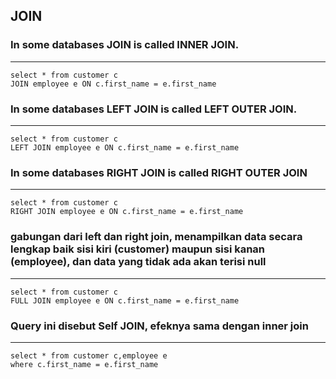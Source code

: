 ## JOIN

### In some databases JOIN is called INNER JOIN.
<hr />

```
select * from customer c
JOIN employee e ON c.first_name = e.first_name        
```

### In some databases LEFT JOIN is called LEFT OUTER JOIN.
<hr />

```
select * from customer c
LEFT JOIN employee e ON c.first_name = e.first_name        
```

### In some databases RIGHT JOIN is called RIGHT OUTER JOIN
<hr />

```
select * from customer c
RIGHT JOIN employee e ON c.first_name = e.first_name        
```
### gabungan dari left dan right join, menampilkan data secara lengkap baik sisi kiri (customer) maupun sisi kanan (employee), dan data yang tidak ada akan terisi null 
<hr />

```
select * from customer c
FULL JOIN employee e ON c.first_name = e.first_name        
```

### Query ini disebut Self JOIN, efeknya sama dengan inner join
<hr />

```
select * from customer c,employee e 
where c.first_name = e.first_name
```
